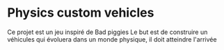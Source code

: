 # Physics custom vehicles

Ce projet est un jeu inspiré de Bad piggies
Le but est de construire un véhicules qui évoluera dans un monde physique, il doit atteindre l'arrivée
